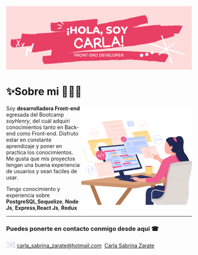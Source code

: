 <img src="./Img/Banner.png" alt="banner"/>

# ✨Sobre mi 👩🏻‍💻
<p align="center">
<img src="./Img/dev.png" alt="dev" width="300" align="right"/>

<p align="left">

Soy **desarrolladora Front-end** egresada del Bootcamp _soyHenry_, del cuál adquiri conocimientos tanto en Back-end como Front-end.
Disfruto estar en constante aprendizaje y poner en practica los conocimientos. Me gusta que mis proyectos tengan una buena experiencia de usuarios y sean faciles de usar.

Tengo conocimiento y experiencia sobre **PostgreSQL**,**Sequelize**, **Node Js**, **Express**,**React Js**, **Redux**
</p>
</p>

<hr>

### Puedes ponerte en contacto conmigo desde aquí ☎
 
 <img src="./Img/mail.gif" width="25"/>
 <a href="mailto:carla_sabrina_zarate@hotmail.com" target="_blank">carla_sabrina_zarate@hotmail.com</a>
 
  <img src="" />
 <a href="https://www.linkedin.com/in/carla-sabrina-zarate/" target="_blank">Carla Sabrina Zarate</a>